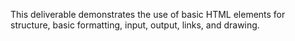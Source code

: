 This deliverable demonstrates the use of basic HTML elements for structure, basic formatting, input, output, links, and drawing.
